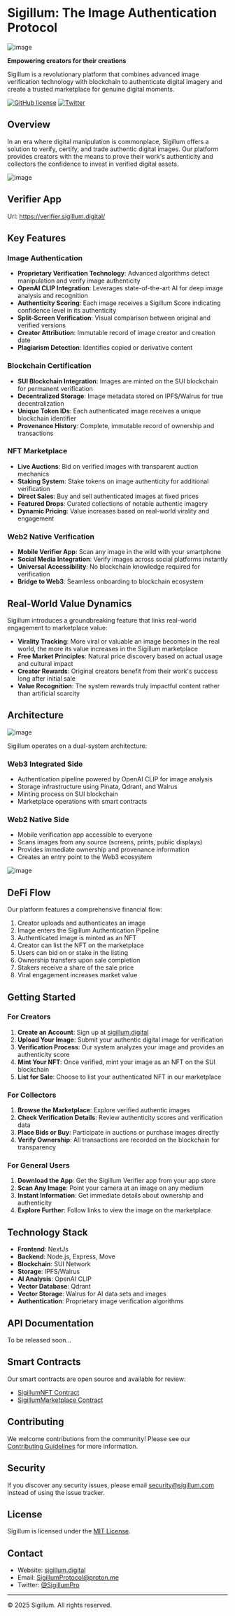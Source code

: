 # Sigillum: The Image Authentication Protocol


![image](https://github.com/user-attachments/assets/975ab6ac-7196-4e8b-8a05-c636d1a76acc)


**Empowering creators for their creations**

Sigillum is a revolutionary platform that combines advanced image verification technology with blockchain to authenticate digital imagery and create a trusted marketplace for genuine digital moments.

[![GitHub license](https://img.shields.io/badge/license-MIT-blue.svg)](LICENSE.md)
[![Twitter](https://img.shields.io/twitter/url/https/twitter.com/sigillumpro.svg?style=social&label=Follow%20%40SigillumPro)](https://twitter.com/sigillumpro)

## Overview

In an era where digital manipulation is commonplace, Sigillum offers a solution to verify, certify, and trade authentic digital images. Our platform provides creators with the means to prove their work's authenticity and collectors the confidence to invest in verified digital assets.

![image](https://github.com/user-attachments/assets/84e101d0-38d9-4b70-acfd-1c8f0bad2736)


## Verifier App

Url: https://verifier.sigillum.digital/

## Key Features

### Image Authentication
- **Proprietary Verification Technology**: Advanced algorithms detect manipulation and verify image authenticity
- **OpenAI CLIP Integration**: Leverages state-of-the-art AI for deep image analysis and recognition
- **Authenticity Scoring**: Each image receives a Sigillum Score indicating confidence level in its authenticity
- **Split-Screen Verification**: Visual comparison between original and verified versions
- **Creator Attribution**: Immutable record of image creator and creation date
- **Plagiarism Detection**: Identifies copied or derivative content

### Blockchain Certification
- **SUI Blockchain Integration**: Images are minted on the SUI blockchain for permanent verification
- **Decentralized Storage**: Image metadata stored on IPFS/Walrus for true decentralization
- **Unique Token IDs**: Each authenticated image receives a unique blockchain identifier
- **Provenance History**: Complete, immutable record of ownership and transactions

### NFT Marketplace
- **Live Auctions**: Bid on verified images with transparent auction mechanics
- **Staking System**: Stake tokens on image authenticity for additional verification
- **Direct Sales**: Buy and sell authenticated images at fixed prices
- **Featured Drops**: Curated collections of notable authentic imagery
- **Dynamic Pricing**: Value increases based on real-world virality and engagement

### Web2 Native Verification
- **Mobile Verifier App**: Scan any image in the wild with your smartphone
- **Social Media Integration**: Verify images across social platforms instantly
- **Universal Accessibility**: No blockchain knowledge required for verification
- **Bridge to Web3**: Seamless onboarding to blockchain ecosystem

## Real-World Value Dynamics

Sigillum introduces a groundbreaking feature that links real-world engagement to marketplace value:

- **Virality Tracking**: More viral or valuable an image becomes in the real world, the more its value increases in the Sigillum marketplace
- **Free Market Principles**: Natural price discovery based on actual usage and cultural impact
- **Creator Rewards**: Original creators benefit from their work's success long after initial sale
- **Value Recognition**: The system rewards truly impactful content rather than artificial scarcity

## Architecture

![image](https://github.com/user-attachments/assets/577da540-348e-44f0-afcf-d7c8aaf609ca)

Sigillum operates on a dual-system architecture:

### Web3 Integrated Side
- Authentication pipeline powered by OpenAI CLIP for image analysis
- Storage infrastructure using Pinata, Qdrant, and Walrus
- Minting process on SUI blockchain
- Marketplace operations with smart contracts

### Web2 Native Side
- Mobile verification app accessible to everyone
- Scans images from any source (screens, prints, public displays)
- Provides immediate ownership and provenance information
- Creates an entry point to the Web3 ecosystem

![image](https://github.com/user-attachments/assets/85c1f896-a433-4605-b140-7d34e6c5ea6e)


## DeFi Flow

Our platform features a comprehensive financial flow:

1. Creator uploads and authenticates an image
2. Image enters the Sigillum Authentication Pipeline
3. Authenticated image is minted as an NFT
4. Creator can list the NFT on the marketplace
5. Users can bid on or stake in the listing
6. Ownership transfers upon sale completion
7. Stakers receive a share of the sale price
8. Viral engagement increases market value

## Getting Started

### For Creators
1. **Create an Account**: Sign up at [sigillum.digital](https://sigillum.digital)
2. **Upload Your Image**: Submit your authentic digital image for verification
3. **Verification Process**: Our system analyzes your image and provides an authenticity score
4. **Mint Your NFT**: Once verified, mint your image as an NFT on the SUI blockchain
5. **List for Sale**: Choose to list your authenticated NFT in our marketplace

### For Collectors
1. **Browse the Marketplace**: Explore verified authentic images
2. **Check Verification Details**: Review authenticity scores and verification data
3. **Place Bids or Buy**: Participate in auctions or purchase images directly
4. **Verify Ownership**: All transactions are recorded on the blockchain for transparency

### For General Users
1. **Download the App**: Get the Sigillum Verifier app from your app store
2. **Scan Any Image**: Point your camera at an image on any medium
3. **Instant Information**: Get immediate details about ownership and authenticity
4. **Explore Further**: Follow links to view the image on the marketplace

## Technology Stack

- **Frontend**: NextJs
- **Backend**: Node.js, Express, Move
- **Blockchain**: SUI Network
- **Storage**: IPFS/Walrus
- **AI Analysis**: OpenAI CLIP
- **Vector Database**: Qdrant
- **Vector Storage**: Walrus for AI data sets and images
- **Authentication**: Proprietary image verification algorithms

## API Documentation

To be released soon...

## Smart Contracts

Our smart contracts are open source and available for review:
- [SigillumNFT Contract](https://github.com/sigillum/contracts/SigillumNFT.move)
- [SigillumMarketplace Contract](https://github.com/sigillum/contracts/SigillumMarketplace.move)

## Contributing

We welcome contributions from the community! Please see our [Contributing Guidelines](CONTRIBUTING.md) for more information.

## Security

If you discover any security issues, please email security@sigillum.com instead of using the issue tracker.

## License

Sigillum is licensed under the [MIT License](LICENSE.md).

## Contact

- Website: [sigillum.digital](https://sigillum.digital)
- Email: SigillumProtocol@proton.me
- Twitter: [@SigillumPro](https://x.com/sigillumpro)

---

© 2025 Sigillum. All rights reserved.
